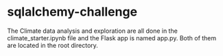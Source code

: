 # sqlalchemy-challenge
The Climate data analysis and exploration are all done in the climate_starter.ipynb file and the Flask app is named app.py. Both of them are located in the root directory. 